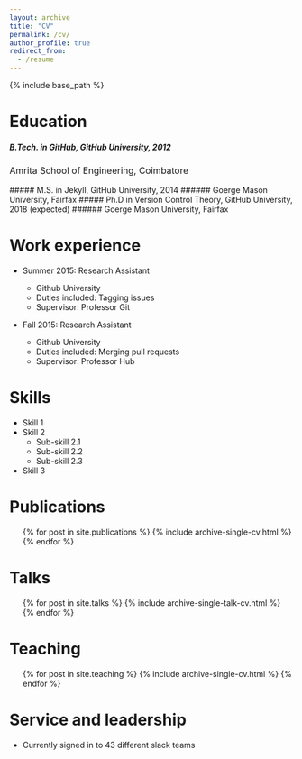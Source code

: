 ```yaml
---
layout: archive
title: "CV"
permalink: /cv/
author_profile: true
redirect_from:
  - /resume
---
```


{% include base_path %}

Education
======
##### <i class="fa fa-graduation-cap fa_custom"></i> B.Tech. in GitHub, GitHub University, 2012
  <p style="font-size: 16px;">Amrita School of Engineering, Coimbatore</p>
##### <i class="fa fa-graduation-cap fa_custom"></i> M.S. in Jekyll, GitHub University, 2014
###### Goerge Mason University, Fairfax
##### <i class="fa fa-graduation-cap fa_custom"></i> Ph.D in Version Control Theory, GitHub University, 2018 (expected)
###### Goerge Mason University, Fairfax

Work experience
======
* Summer 2015: Research Assistant
  * Github University
  * Duties included: Tagging issues
  * Supervisor: Professor Git

* Fall 2015: Research Assistant
  * Github University
  * Duties included: Merging pull requests
  * Supervisor: Professor Hub
  
Skills
======
* Skill 1
* Skill 2
  * Sub-skill 2.1
  * Sub-skill 2.2
  * Sub-skill 2.3
* Skill 3

Publications
======
  <ul>{% for post in site.publications %}
    {% include archive-single-cv.html %}
  {% endfor %}</ul>
  
Talks
======
  <ul>{% for post in site.talks %}
    {% include archive-single-talk-cv.html %}
  {% endfor %}</ul>
  
Teaching
======
  <ul>{% for post in site.teaching %}
    {% include archive-single-cv.html %}
  {% endfor %}</ul>
  
Service and leadership
======
* Currently signed in to 43 different slack teams
